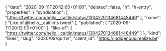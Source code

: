 {
  "date": "2020-09-11T20:12:00+01:00",
  "deleted": false,
  "h": "h-entry",
  "properties": {
    "syndication": [
      "https://twitter.com/hello__caitlin/status/1304270134681448449"
    ],
    "name": [
      "Like of @hello__caitlin's tweet"
    ],
    "published": [
      "2020-09-11T20:12:00+01:00"
    ],
    "like-of": [
      "https://twitter.com/hello__caitlin/status/1304270134681448449"
    ]
  },
  "kind": "likes",
  "slug": "2020/09/qurtw",
  "client_id": "https://indigenous.realize.be"
}
